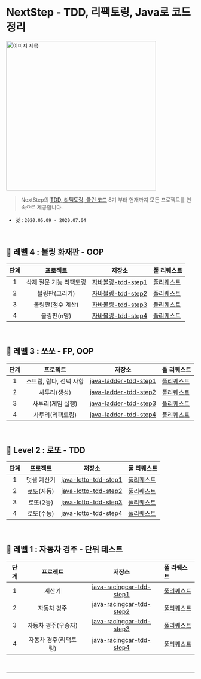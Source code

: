 #  NextStep - TDD, 리팩토링, Java로 코드 정리

<img src="https://user-images.githubusercontent.com/56240505/81491942-8164b300-92ce-11ea-97ed-7ae5864d781e.png" alt="이미지 제목" width="400"/><br>

> NextStep의 [TDD, 리팩토링, 클린 코드](https://edu.nextstep.camp/c/8fWRxNWU/) 8기 부터 현재까지 모든 프로젝트를 연속으로 제공합니다.
* 덧 : ``2020.05.09 - 2020.07.04``

<br>

##  🐓 레벨 4 : 볼링 화재판 - OOP


| 단계 | 프로젝트 | 저장소 | 풀 리퀘스트 |
|:---:|:---:|:---:|:---|
| 1 | 삭제 질문 기능 리팩토링 | [자바볼링-tdd-step1](https://github.com/xlffm3/java-bowling-tdd/tree/step1) | [풀리퀘스트](https://github.com/next-step/java-bowling/pull/162) |
| 2 | 볼링판(그리기) | [자바볼링-tdd-step2](https://github.com/xlffm3/java-bowling-tdd/tree/step2) | [풀리퀘스트](https://github.com/next-step/java-bowling/pull/167) |
| 3 | 볼링판(점수 계산) | [자바볼링-tdd-step3](https://github.com/xlffm3/java-bowling-tdd/tree/step3) | [풀리퀘스트](https://github.com/next-step/java-bowling/pull/199) |
| 4 | 볼링판(n명) | [자바볼링-tdd-step4](https://github.com/xlffm3/java-bowling-tdd/tree/step4) | [풀리퀘스트](https://github.com/next-step/java-bowling/pull/214) |

<br>

##  🐥 레벨 3 : 쏘쏘 - FP, OOP

| 단계 | 프로젝트 | 저장소 | 풀 리퀘스트 |
|:---:|:---:|:---:|:---|
| 1 | 스트림, 람다, 선택 사항 | [java-ladder-tdd-step1](https://github.com/xlffm3/java-ladder-tdd/tree/step1) | [풀리퀘스트](https://github.com/next-step/java-ladder/pull/401) |
| 2 | 사투리(생성) | [java-ladder-tdd-step2](https://github.com/xlffm3/java-ladder-tdd/tree/step2) | [풀리퀘스트](https://github.com/next-step/java-ladder/pull/413) |
| 3 | 사투리(게임 실행) | [java-ladder-tdd-step3](https://github.com/xlffm3/java-ladder-tdd/tree/step3) | [풀리퀘스트](https://github.com/next-step/java-ladder/pull/446) |
| 4 | 사투리(리팩토링) | [java-ladder-tdd-step4](https://github.com/xlffm3/java-ladder-tdd/tree/step4) | [풀리퀘스트](https://github.com/next-step/java-ladder/pull/481) |

<br>

##  🐣 Level 2 : 로또 - TDD

| 단계 | 프로젝트 | 저장소 | 풀 리퀘스트 |
|:---:|:---:|:---:|:---|
| 1 | 덧셈 계산기 | [java-lotto-tdd-step1](https://github.com/xlffm3/java-lotto-tdd/tree/step1) | [풀리퀘스트](https://github.com/next-step/java-lotto/pull/520) |
| 2 | 로또(자동) | [java-lotto-tdd-step2](https://github.com/xlffm3/java-lotto-tdd/tree/step2) | [풀리퀘스트](https://github.com/next-step/java-lotto/pull/546) |
| 3 | 로또(2등) | [java-lotto-tdd-step3](https://github.com/xlffm3/java-lotto-tdd/tree/step3) | [풀리퀘스트](https://github.com/next-step/java-lotto/pull/583) |
| 4 | 로또(수동) | [java-lotto-tdd-step4](https://github.com/xlffm3/java-lotto-tdd/tree/step4) | [풀리퀘스트](https://github.com/next-step/java-lotto/pull/615) |

<br>

##  🥚 레벨 1 : 자동차 경주 - 단위 테스트

| 단계 | 프로젝트 | 저장소 | 풀 리퀘스트 |
|:---:|:---:|:---:|:---|
| 1 | 계산기 | [java-racingcar-tdd-step1](https://github.com/xlffm3/java-racingcar-tdd/tree/step2) | [풀리퀘스트](https://github.com/next-step/java-racingcar/pull/725) |
| 2 | 자동차 경주 | [java-racingcar-tdd-step2](https://github.com/xlffm3/java-racingcar-tdd/tree/step3) | [풀리퀘스트](https://github.com/next-step/java-racingcar/pull/777) |
| 3 | 자동차 경주(우승자) | [java-racingcar-tdd-step3](https://github.com/xlffm3/java-racingcar-tdd/tree/step4) | [풀리퀘스트](https://github.com/next-step/java-racingcar/pull/865) |
| 4 | 자동차 경주(리팩토링) | [java-racingcar-tdd-step4](https://github.com/xlffm3/java-racingcar-tdd/tree/step5) | [풀리퀘스트](https://github.com/next-step/java-racingcar/pull/913) |

<br>

---

